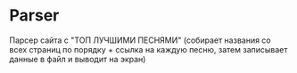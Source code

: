 # Parser
Парсер сайта с "ТОП ЛУЧШИМИ ПЕСНЯМИ" (собирает названия со всех страниц по порядку + ссылка на каждую песню, затем записывает данные в файл и выводит на экран)
